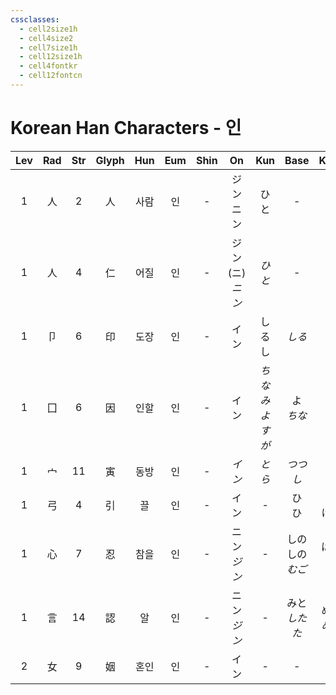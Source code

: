 ```yaml
---
cssclasses:
  - cell2size1h
  - cell4size2
  - cell7size1h
  - cell12size1h
  - cell4fontkr
  - cell12fontcn
---
```


# Korean Han Characters - 인

| Lev | Rad | Str | Glyph | Hun | Eum | Shin |        On         |     Kun      |       Base       |      Kana       | Simp | Man |  Can  |     Viet     |
| :-: | :-: | :-: | :---: | :-: | :-: | :--: | :---------------: | :----------: | :--------------: | :-------------: | :--: | :-: | :---: | :----------: |
|  1  |  人  |  2  |   人   | 사람  |  인  |  -   |     ジン<br>ニン      |      ひと      |        -         |        -        |  -   | rén | jan4  |     nhân     |
|  1  |  人  |  4  |   仁   | 어질  |  인  |  -   | ジン<br>(ニ)<br>*ニン* |     *ひと*     |        -         |        -        |  -   | rén | jan4  | nhân<br>nhơn |
|  1  |  卩  |  6  |   印   | 도장  |  인  |  -   |        イン         |     しるし      |       *しる*       |       *す*       |  -   | yìn | jan3  |      ấn      |
|  1  |  囗  |  6  |   因   | 인할  |  인  |  -   |        イン         | *ちなみ<br>よすが* |    よ<br>*ちな*     |    る<br>*む*     |  -   | yīn | jan1  |     nhân     |
|  1  |  宀  | 11  |   寅   | 동방  |  인  |  -   |       *イン*        |     *とら*     |      *つつし*       |       *む*       |  -   | yín | jan4  |     dần      |
|  1  |  弓  |  4  |   引   |  끌  |  인  |  -   |        イン         |      -       |      ひ<br>ひ      |     く<br>ける     |  -   | yǐn | jan5  |     dẫn      |
|  1  |  心  |  7  |   忍   | 참을  |  인  |  -   |    ニン<br>*ジン*     |      -       | しの<br>しの<br>*むご* | ぶ<br>ばせる<br>*い* |  -   | rěn | jan2  |     nhẫn     |
|  1  |  言  | 14  |   認   |  알  |  인  |  -   |    ニン<br>*ジン*     |      -       |   みと<br>*したた*    |   める<br>*める*    |  认   | rèn | jing6 |     nhận     |
|  2  |  女  |  9  |   姻   | 혼인  |  인  |  -   |        イン         |      -       |        -         |        -        |  -   | yīn | jan1  |     nhân     |
